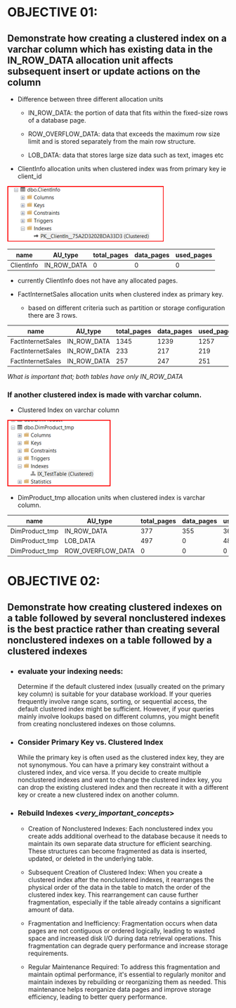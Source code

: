 # OBJECTIVE 01:

  ## **Demonstrate how creating a clustered index on a varchar column which has existing data in the IN_ROW_DATA allocation unit affects subsequent insert or update actions on the column**

- Difference between three different allocation units

  - IN_ROW_DATA:  the portion of data that fits within the fixed-size rows of a database page.

  - ROW_OVERFLOW_DATA: data that exceeds the maximum row size limit and is stored separately from the main row structure.

  - LOB_DATA: data that stores large size data such as text, images etc


- ClientInfo allocation units when clustered index was from primary key ie client_id

![Clustered Index - Primary Key ](image.png)


|   name      | AU_type     | total_pages | data_pages | used_pages |
|-------------|-------------|-------------|------------|------------|
| ClientInfo  | IN_ROW_DATA |      0      |      0     |      0     |

  - currently ClientInfo does not have any allocated pages.


- FactInternetSales allocation units when clustered index as primary key.

  - based on different criteria such as partition or storage configuration there are 3 rows.

| name             | AU_type     | total_pages | data_pages | used_pages |
|------------------|-------------|-------------|------------|------------|
| FactInternetSales | IN_ROW_DATA | 1345        | 1239       | 1257       |
| FactInternetSales | IN_ROW_DATA | 233         | 217        | 219        |
| FactInternetSales | IN_ROW_DATA | 257         | 247        | 251        |

*What is important that; both tables have only IN_ROW_DATA*

### If another clustered index is made with varchar column.

- Clustered Index on varchar column

![Clustered Index on varchar column ](image-1.png)

- DimProduct_tmp allocation units when clustered index is varchar column.

| name           | AU_type           | total_pages | data_pages | used_pages |
|----------------|-------------------|-------------|------------|------------|
| DimProduct_tmp | IN_ROW_DATA       | 377         | 355        | 362        |
| DimProduct_tmp | LOB_DATA          | 497         | 0          | 486        |
| DimProduct_tmp | ROW_OVERFLOW_DATA | 0           | 0          | 0          |



# OBJECTIVE 02:

  ## **Demonstrate how creating clustered indexes on a table followed by several nonclustered indexes is the best practice rather than creating several nonclustered indexes on a table followed by a clustered indexes**

- ### evaluate your indexing needs:
    Determine if the default clustered index (usually created on the primary key column) is suitable for your database workload. If your queries frequently involve range scans, sorting, or sequential access, the default clustered index might be sufficient. However, if your queries mainly involve lookups based on different columns, you might benefit from creating nonclustered indexes on those columns.

- ### Consider Primary Key vs. Clustered Index
  While the primary key is often used as the clustered index key, they are not synonymous. You can have a primary key constraint without a clustered index, and vice versa. If you decide to create multiple nonclustered indexes and want to change the clustered index key, you can drop the existing clustered index and then recreate it with a different key or create a new clustered index on another column.


- ### Rebuild Indexes <*very_important_concepts*>
  - Creation of Nonclustered Indexes: Each nonclustered index you create adds additional overhead to the database because it needs to maintain its own separate data structure for efficient searching. These structures can become fragmented as data is inserted, updated, or deleted in the underlying table.

  - Subsequent Creation of Clustered Index: When you create a clustered index after the nonclustered indexes, it rearranges the physical order of the data in the table to match the order of the clustered index key. This rearrangement can cause further fragmentation, especially if the table already contains a significant amount of data.

  - Fragmentation and Inefficiency: Fragmentation occurs when data pages are not contiguous or ordered logically, leading to wasted space and increased disk I/O during data retrieval operations. This fragmentation can degrade query performance and increase storage requirements.

  - Regular Maintenance Required: To address this fragmentation and maintain optimal performance, it's essential to regularly monitor and maintain indexes by rebuilding or reorganizing them as needed. This maintenance helps reorganize data pages and improve storage efficiency, leading to better query performance.
